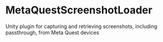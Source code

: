 # MetaQuestScreenshotLoader
Unity plugin for capturing and retrieving screenshots, including passthrough, from Meta Quest devices

